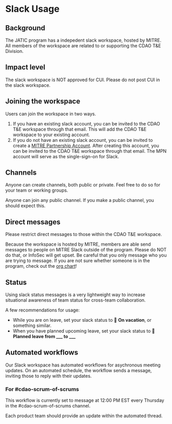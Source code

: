 # Slack Usage

## Background

The JATIC program has a indepedent slack workspace, hosted by MITRE. All members of the workspace are related to or supporting the CDAO T&E Division.

## Impact level

The slack workspace is NOT approved for CUI. Please do not post CUI in the slack workspace.

## Joining the workspace

Users can join the workspace in two ways.

1. If you have an existing slack account, you can be invited to the CDAO T&E workspace through that email. This will add the CDAO T&E workspace to your existing account.
2. If you do not have an existing slack account, you can be invited to create a [MITRE Partnership Account](https://mpn.mitre.org/). After creating this account, you can be invited to the CDAO T&E workspace through that email. The MPN account will serve as the single-sign-on for Slack.

## Channels

Anyone can create channels, both public or private. Feel free to do so for your team or working groups. 

Anyone can join any public channel. If you make a public channel, you should expect this.

## Direct messages

Please restrict direct messages to those within the CDAO T&E workspace. 

Because the workspace is hosted by MITRE, members are able send messages to people on MITRE Slack outside of the program. Please do NOT do that, or InfoSec will get upset. Be careful that you only message who you are trying to message. If you are not sure whether someone is in the program, check out the [org chart](https://gitlab.jatic.net/jatic/docs/org-process/-/blob/main/Organization%20Chart.md)!

## Status

Using slack status messages is a very lightweight way to increase situational awareness of team status for cross-team collaboration. 

A few recommendations for usage:

- While you are on leave, set your slack status to :palm_tree: **On vacation**, or something similar. 
- When you have planned upcoming leave, set your slack status to :calendar: **Planned leave from ___ to ___**

## Automated workflows

Our Slack workspace has automated workflows for asychronous meeting updates. On an automated schedule, the workflow sends a message, inviting those to reply with their updates.

### For #cdao-scrum-of-scrums

This workflow is currently set to message at 12:00 PM EST every Thursday in the #cdao-scrum-of-scrums channel.

Each product team should provide an update within the automated thread.
